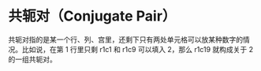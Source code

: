 # 共轭对（Conjugate Pair）

共轭对指的是某一个行、列、宫里，还剩下只有两处单元格可以放某种数字的情况。比如说，在第 1 行里只剩 r1c1 和 r1c9 可以填入 2，那么 r1c19 就构成关于 2 的一组共轭对。
